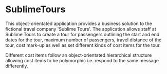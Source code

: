 # SublimeTours

This object-orientated application provides a business solution to the fictional travel company 'Sublime Tours'. The application allows staff at Sublime Tours to create a tour for passengers outlining the start and end dates for the tour, maximum number of passengers, travel distance of
the tour, cost mark-up as well as set different kinds of cost items for the tour.

Different cost items follow an object-orientated hierarchical structure allowing cost items to be polymorphic i.e. respond to the same message differently.
